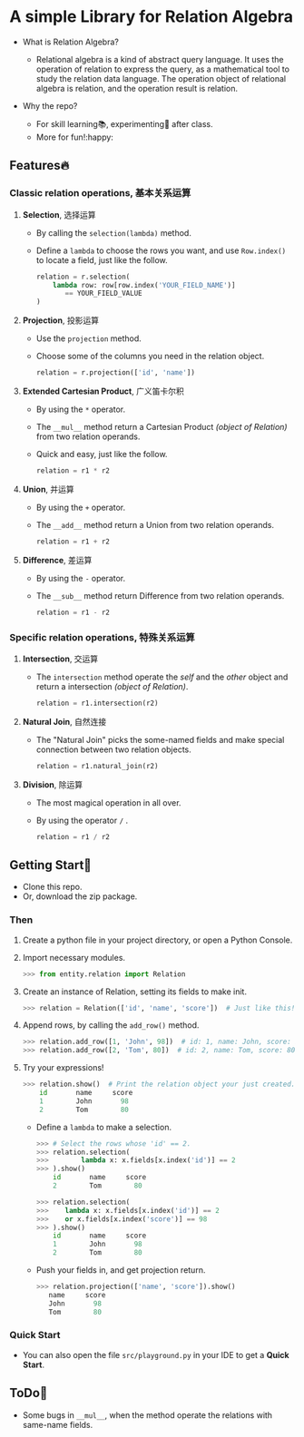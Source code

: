 # A simple Library for Relation Algebra
+ What is Relation Algebra?
  + Relational algebra is a kind of abstract query language. It uses the operation of relation to express the query, as a mathematical tool to study the relation data language. The operation object of relational algebra is relation, and the operation result is relation.

+ Why the repo?
  + For skill learning:books:, experimenting:wrench: after class.
  + More for fun!:happy:



## Features:fire:

### Classic relation operations, 基本关系运算

1. **Selection**, 选择运算

   + By calling the `selection(lambda)` method.

   + Define a `lambda` to choose the rows you want, and use `Row.index()` to locate a field, just like the follow.

     ```python
     relation = r.selection(
         lambda row: row[row.index('YOUR_FIELD_NAME')] 
         	== YOUR_FIELD_VALUE
     )
     ```

2. **Projection**, 投影运算

   + Use the `projection` method.

   + Choose some of the columns you need in the relation object.

     ```python
     relation = r.projection(['id', 'name'])
     ```

3. **Extended Cartesian Product**, 广义笛卡尔积

   + By using the  `*` operator.

   + The `__mul__` method return a Cartesian Product *(object of Relation)* from two relation operands.

   + Quick and easy, just like the follow.

     ```python
     relation = r1 * r2
     ```

4. **Union**, 并运算

   + By using the `+` operator.

   + The `__add__` method return a Union from two relation operands.

     ```python
     relation = r1 + r2
     ```

5. **Difference**, 差运算

   + By using the `-` operator.

   + The `__sub__` method return Difference from two relation operands.

     ```python
     relation = r1 - r2
     ```



### Specific relation operations, 特殊关系运算

1. **Intersection**, 交运算
   
   + The `intersection` method operate the *self* and the *other* object and return a intersection *(object of Relation)*.
   
     ```python
     relation = r1.intersection(r2)
     ```

2. **Natural Join**, 自然连接

   + The "Natural Join" picks the some-named fields and make special connection between two relation objects.

     ```python
     relation = r1.natural_join(r2)
     ```

3. **Division**, 除运算

   + The most magical operation in all over.

   + By using the operator `/` .

     ```python
     relation = r1 / r2
     ```

     

## Getting Start:rocket:

+ Clone this repo.
+ Or, download the zip package.



### Then 

1. Create a python file in your project directory, or open a Python Console.

2. Import necessary modules.

   ```python
   >>> from entity.relation import Relation
   ```

3. Create an instance of Relation, setting its  fields to make init.

   ```python
   >>> relation = Relation(['id', 'name', 'score'])  # Just like this!
   ```

4. Append rows, by calling the `add_row()` method.

   ```python
   >>> relation.add_row([1, 'John', 98])  # id: 1, name: John, score: 98
   >>> relation.add_row([2, 'Tom', 80])  # id: 2, name: Tom, score: 80
   ```

5. Try your expressions!

   ```python
   >>> relation.show()  # Print the relation object your just created.
       id       name     score   
       1        John       98    
       2        Tom        80    
   ```

   + Define a `lambda` to make a selection.

     ```python
     >>> # Select the rows whose 'id' == 2.
     >>> relation.selection(
     >>>		lambda x: x.fields[x.index('id')] == 2
     >>> ).show()
         id       name     score   
         2        Tom        80    
     ```

     ```python
     >>> relation.selection(
     >>> 	lambda x: x.fields[x.index('id')] == 2 
     >>> 	or x.fields[x.index('score')] == 98
     >>> ).show()
         id       name     score   
         1        John       98    
         2        Tom        80    
     ```

   + Push your fields in, and get projection return.

     ```python
     >>> relation.projection(['name', 'score']).show()
        name     score   
        John       98    
        Tom        80    
     ```



### Quick Start

+ You can also open the file `src/playground.py` in your IDE to get a **Quick Start**.




## ToDo:wrench:

+ Some bugs in `__mul__`, when the method operate the relations with same-name fields.





